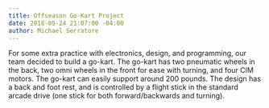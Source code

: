 ```yaml
---
title: Offseason Go-Kart Project
date: 2018-05-24 21:07:00 -04:00
author: Michael Serratore
---
```


For some extra practice with electronics, design, and programming, our team decided to build a go-kart. The go-kart has two pneumatic wheels in the back, two omni wheels in the front for ease with turning, and four CIM motors. The go-kart can easily support around 200 pounds. The design has a back and foot rest, and is controlled by a flight stick in the standard arcade drive (one stick for both forward/backwards and turning).